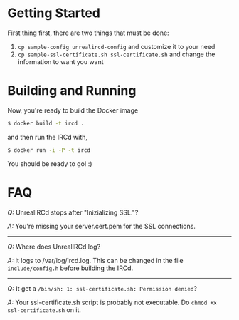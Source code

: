 # Getting Started
First thing first, there are two things that must be done:

1. `cp sample-config unrealircd-config` and customize it to your need
2. `cp sample-ssl-certificate.sh ssl-certificate.sh` and change the information to want you want

# Building and Running
Now, you're ready to build the Docker image

```bash
$ docker build -t ircd .
```

and then run the IRCd with,

```bash
$ docker run -i -P -t ircd
```

You should be ready to go! :)

# FAQ

*Q:* UnrealIRCd stops after "Inizializing SSL."?

*A:* You're missing your server.cert.pem for the SSL connections.

---

*Q:* Where does UnrealIRCd log?

*A:* It logs to /var/log/ircd.log. This can be changed in the file `include/config.h` before building the IRCd.

---

*Q:* It get a `/bin/sh: 1: ssl-certificate.sh: Permission denied`?

*A:* Your ssl-certificate.sh script is probably not executable. Do `chmod +x ssl-certificate.sh` on it.
